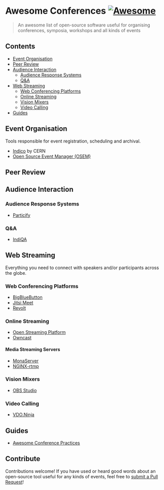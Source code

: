 # Awesome Conferences [![Awesome](https://awesome.re/badge.svg)](https://awesome.re)

> An awesome list of open-source software useful for organising conferences, symposia, workshops and all kinds of events


## Contents

- [Event Organisation](#event-organisation)
- [Peer Review](#peer-review)
- [Audience Interaction](#audience-interaction)
  - [Audience Response Systems](#audience-response-systems)
  - [Q&A](#qa)
- [Web Streaming](#web-streaming)
  - [Web Conferencing Platforms](#web-conferencing-platforms)
  - [Online Streaming](#online-streaming)
  - [Vision Mixers](#vision-mixers)
  - [Video Calling](#video-calling)
- [Guides](#guides)

## Event Organisation

Tools responsible for event registration, scheduling and archival.

- [Indico](https://getindico.io/) by CERN
- [Open Source Event Manager (OSEM)](https://osem.io/)

## Peer Review

## Audience Interaction

### Audience Response Systems

- [Particify](https://particify.de/)

### Q&A

- [IndiQA](https://github.com/kongr45gpen/indiqa/)

## Web Streaming

Everything you need to connect with speakers and/or participants across the globe.

### Web Conferencing Platforms

- [BigBlueButton](https://bigbluebutton.org/)
- [Jitsi Meet](https://meet.jit.si/)
- [Revolt](https://github.com/revoltchat)

### Online Streaming

- [Open Streaming Platform](https://openstreamingplatform.com/)
- [Owncast](https://owncast.online/)

#### Media Streaming Servers

- [MonaServer](https://github.com/MonaSolutions/MonaServer2)
- [NGINX-rtmp](https://github.com/arut/nginx-rtmp-module)

### Vision Mixers

- [OBS Studio](https://github.com/revoltchat)

### Video Calling

- [VDO.Ninja](https://github.com/steveseguin/vdo.ninja)

## Guides

- [Awesome Conference Practices](https://github.com/kitze/awesome-conference-practices)

## Contribute

Contributions welcome! If you have used or heard good words about an open-source tool useful for any kinds of events, feel free to [submit a Pull Request](https://github.com/kongr45gpen/awesome-conferences/pulls)!
